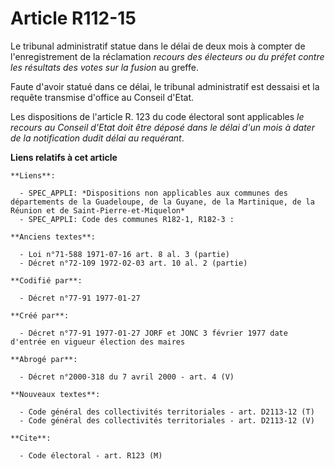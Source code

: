 # Article R112-15

Le tribunal administratif statue dans le délai de deux mois à compter de l'enregistrement de la réclamation *recours des
électeurs ou du préfet contre les résultats des votes sur la fusion* au greffe. 

Faute d'avoir statué dans ce délai, le tribunal administratif est dessaisi et la requête transmise d'office au Conseil
d'Etat. 

Les dispositions de l'article R. 123 du code électoral sont applicables *le recours au Conseil d'Etat doit être déposé dans
le délai d'un mois à dater de la notification dudit délai au requérant*.

**Liens relatifs à cet article**

	**Liens**:

	  - SPEC_APPLI: *Dispositions non applicables aux communes des départements de la Guadeloupe, de la Guyane, de la Martinique, de la Réunion et de Saint-Pierre-et-Miquelon*
	  - SPEC_APPLI: Code des communes R182-1, R182-3 :

	**Anciens textes**:

	  - Loi n°71-588 1971-07-16 art. 8 al. 3 (partie)
	  - Décret n°72-109 1972-02-03 art. 10 al. 2 (partie)

	**Codifié par**:

	  - Décret n°77-91 1977-01-27

	**Créé par**:

	  - Décret n°77-91 1977-01-27 JORF et JONC 3 février 1977 date d'entrée en vigueur élection des maires

	**Abrogé par**:

	  - Décret n°2000-318 du 7 avril 2000 - art. 4 (V)

	**Nouveaux textes**:

	  - Code général des collectivités territoriales - art. D2113-12 (T)
	  - Code général des collectivités territoriales - art. D2113-12 (V)

	**Cite**:

	  - Code électoral - art. R123 (M)
